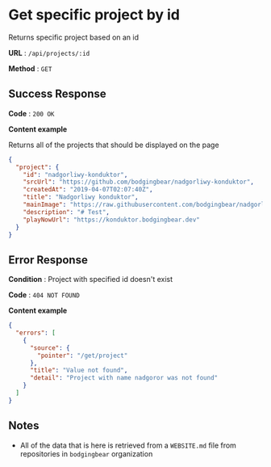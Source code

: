 # Get specific project by id

Returns specific project based on an id

**URL** : `/api/projects/:id`

**Method** : `GET`

## Success Response

**Code** : `200 OK`

**Content example**

Returns all of the projects that should be displayed on the page

```json
{
  "project": {
    "id": "nadgorliwy-konduktor",
    "srcUrl": "https://github.com/bodgingbear/nadgorliwy-konduktor",
    "createdAt": "2019-04-07T02:07:40Z",
    "title": "Nadgorliwy konduktor",
    "mainImage": "https://raw.githubusercontent.com/bodgingbear/nadgorliwy-konduktor/master/website/screenshot.png",
    "description": "# Test",
    "playNowUrl": "https://konduktor.bodgingbear.dev"
  }
}
```

## Error Response

**Condition** : Project with specified id doesn't exist

**Code** : `404 NOT FOUND`

**Content example**

```json
{
  "errors": [
    {
      "source": {
        "pointer": "/get/project"
      },
      "title": "Value not found",
      "detail": "Project with name nadgoror was not found"
    }
  ]
}
```

## Notes

* All of the data that is here is retrieved from a `WEBSITE.md` file from repositories in `bodgingbear` organization
